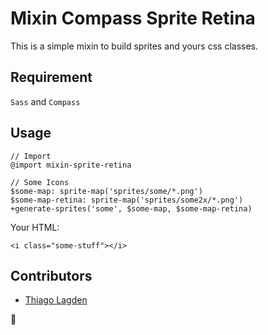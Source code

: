 # Mixin Compass Sprite Retina

This is a simple mixin to build sprites and yours css classes.

## Requirement

`Sass` and `Compass`

## Usage

    // Import
    @import mixin-sprite-retina

    // Some Icons
    $some-map: sprite-map('sprites/some/*.png')
    $some-map-retina: sprite-map('sprites/some2x/*.png')
    +generate-sprites('some', $some-map, $some-map-retina)

Your HTML:

    <i class="some-stuff"></i>

## Contributors

 - [Thiago Lagden](https://github.com/lagden)

:beers:
